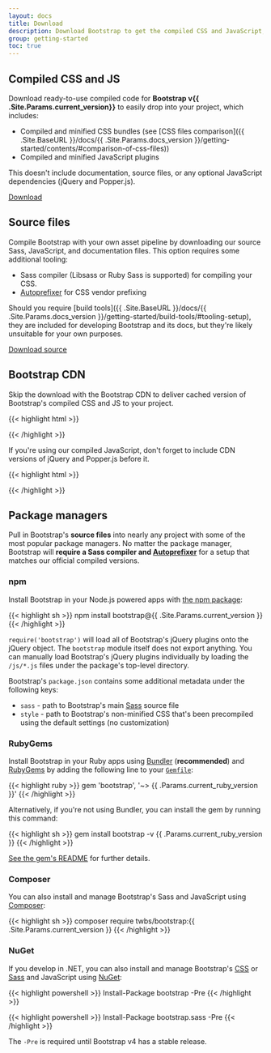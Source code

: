 ```yaml
---
layout: docs
title: Download
description: Download Bootstrap to get the compiled CSS and JavaScript, source code, or include it with your favorite package managers like npm, RubyGems, and more.
group: getting-started
toc: true
---
```


## Compiled CSS and JS

Download ready-to-use compiled code for **Bootstrap v{{ .Site.Params.current_version}}** to easily drop into your project, which includes:

- Compiled and minified CSS bundles (see [CSS files comparison]({{ .Site.BaseURL }}/docs/{{ .Site.Params.docs_version }}/getting-started/contents/#comparison-of-css-files))
- Compiled and minified JavaScript plugins

This doesn't include documentation, source files, or any optional JavaScript dependencies (jQuery and Popper.js).

<a href="{{ .Params.download.dist }}" class="btn btn-bd-purple" onclick="ga('send', 'event', 'Getting started', 'Download', 'Download Bootstrap');">Download</a>

## Source files

Compile Bootstrap with your own asset pipeline by downloading our source Sass, JavaScript, and documentation files. This option requires some additional tooling:

- Sass compiler (Libsass or Ruby Sass is supported) for compiling your CSS.
- [Autoprefixer](https://github.com/postcss/autoprefixer) for CSS vendor prefixing

Should you require [build tools]({{ .Site.BaseURL }}/docs/{{ .Site.Params.docs_version }}/getting-started/build-tools/#tooling-setup), they are included for developing Bootstrap and its docs, but they're likely unsuitable for your own purposes.

<a href="{{ .Params.download.source }}" class="btn btn-bd-purple" onclick="ga('send', 'event', 'Getting started', 'Download', 'Download source');">Download source</a>

## Bootstrap CDN

Skip the download with the Bootstrap CDN to deliver cached version of Bootstrap's compiled CSS and JS to your project.

{{< highlight html >}}
<link rel="stylesheet" href="{{ .Params.cdn.css }}" integrity="{{ .Params.cdn.css_hash }}" crossorigin="anonymous">
<script src="{{ .Params.cdn.js }}" integrity="{{ .Params.cdn.js_hash }}" crossorigin="anonymous"></script>
{{< /highlight >}}

If you're using our compiled JavaScript, don't forget to include CDN versions of jQuery and Popper.js before it.

{{< highlight html >}}
<script src="{{ .Params.cdn.jquery }}" integrity="{{ .Params.cdn.jquery_hash }}" crossorigin="anonymous"></script>
<script src="{{ .Params.cdn.popper }}" integrity="{{ .Params.cdn.popper_hash }}" crossorigin="anonymous"></script>
{{< /highlight >}}

## Package managers

Pull in Bootstrap's **source files** into nearly any project with some of the most popular package managers. No matter the package manager, Bootstrap will **require a Sass compiler and [Autoprefixer](https://github.com/postcss/autoprefixer)** for a setup that matches our official compiled versions.

### npm

Install Bootstrap in your Node.js powered apps with [the npm package](https://www.npmjs.com/package/bootstrap):

{{< highlight sh >}}
npm install bootstrap@{{ .Site.Params.current_version }}
{{< /highlight >}}

`require('bootstrap')` will load all of Bootstrap's jQuery plugins onto the jQuery object. The `bootstrap` module itself does not export anything. You can manually load Bootstrap's jQuery plugins individually by loading the `/js/*.js` files under the package's top-level directory.

Bootstrap's `package.json` contains some additional metadata under the following keys:

- `sass` - path to Bootstrap's main [Sass](http://sass-lang.com/) source file
- `style` - path to Bootstrap's non-minified CSS that's been precompiled using the default settings (no customization)

### RubyGems

Install Bootstrap in your Ruby apps using [Bundler](https://bundler.io/) (**recommended**) and [RubyGems](https://rubygems.org/) by adding the following line to your [`Gemfile`](https://bundler.io/gemfile.html):

{{< highlight ruby >}}
gem 'bootstrap', '~> {{ .Params.current_ruby_version }}'
{{< /highlight >}}

Alternatively, if you're not using Bundler, you can install the gem by running this command:

{{< highlight sh >}}
gem install bootstrap -v {{ .Params.current_ruby_version }}
{{< /highlight >}}

[See the gem's README](https://github.com/twbs/bootstrap-rubygem/blob/master/README.md) for further details.

### Composer

You can also install and manage Bootstrap's Sass and JavaScript using [Composer](https://getcomposer.org/):

{{< highlight sh >}}
composer require twbs/bootstrap:{{ .Site.Params.current_version }}
{{< /highlight >}}

### NuGet

If you develop in .NET, you can also install and manage Bootstrap's [CSS](https://www.nuget.org/packages/bootstrap/) or [Sass](https://www.nuget.org/packages/bootstrap.sass/) and JavaScript using [NuGet](https://www.nuget.org/):

{{< highlight powershell >}}
Install-Package bootstrap -Pre
{{< /highlight >}}

{{< highlight powershell >}}
Install-Package bootstrap.sass -Pre
{{< /highlight >}}

The `-Pre` is required until Bootstrap v4 has a stable release.
